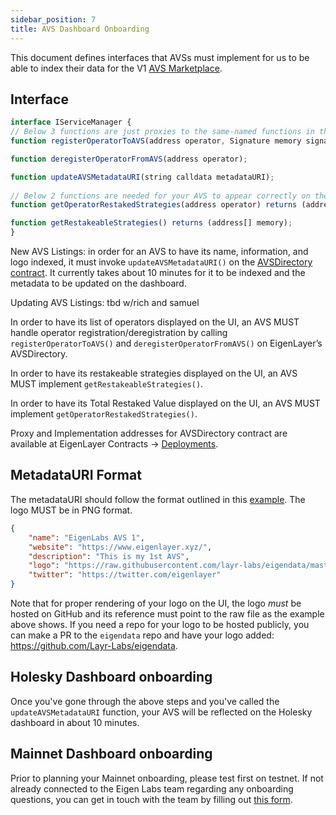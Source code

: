 ```yaml
---
sidebar_position: 7
title: AVS Dashboard Onboarding
---
```



This document defines interfaces that AVSs must implement for us to be able to index their data for the V1 [AVS Marketplace](https://app.eigenlayer.xyz/avs).

## Interface

```javascript
interface IServiceManager {
// Below 3 functions are just proxies to the same-named functions in the AVSDirectory
function registerOperatorToAVS(address operator, Signature memory signature);

function deregisterOperatorFromAVS(address operator);

function updateAVSMetadataURI(string calldata metadataURI);
	
// Below 2 functions are needed for your AVS to appear correctly on the UI
function getOperatorRestakedStrategies(address operator) returns (address[] memory)

function getRestakeableStrategies() returns (address[] memory);
}
```

New AVS Listings: in order for an AVS to have its name, information, and logo indexed, it must invoke `updateAVSMetadataURI()` on the [AVSDirectory contract](https://github.com/Layr-Labs/eigenlayer-contracts/blob/dev/src/contracts/core/AVSDirectory.sol).
It currently takes about 10 minutes for it to be indexed and the metadata to be updated on the dashboard.

Updating AVS Listings: tbd w/rich and samuel


In order to have its list of operators displayed on the UI, an AVS MUST handle operator registration/deregistration by calling `registerOperatorToAVS()` and `deregisterOperatorFromAVS()` on EigenLayer’s AVSDirectory.

In order to have its restakeable strategies displayed on the UI, an AVS MUST implement `getRestakeableStrategies()`.

In order to have its Total Restaked Value displayed on the UI, an AVS MUST implement `getOperatorRestakedStrategies()`.

Proxy and Implementation addresses for AVSDirectory contract are available at EigenLayer Contracts -> [Deployments](https://github.com/Layr-Labs/eigenlayer-contracts/?tab=readme-ov-file#deployments).

## MetadataURI Format

The metadataURI should follow the format outlined in this [example](https://holesky-operator-metadata.s3.amazonaws.com/avs_1.json). The logo MUST be in PNG format. 

```json
{
    "name": "EigenLabs AVS 1",
    "website": "https://www.eigenlayer.xyz/",
    "description": "This is my 1st AVS",
    "logo": "https://raw.githubusercontent.com/layr-labs/eigendata/master/avs/eigenlabs/logo.png",
    "twitter": "https://twitter.com/eigenlayer"
}
```

Note that for proper rendering of your logo on the UI, the logo _must_ be hosted on GitHub and its reference must point to the raw file as the example above shows. If you need a repo for your logo to be hosted publicly, you can make a PR to the `eigendata` repo and have your logo added: https://github.com/Layr-Labs/eigendata.

## Holesky Dashboard onboarding
Once you've gone through the above steps and you've called the `updateAVSMetadataURI` function, your AVS will be reflected on the Holesky dashboard in about 10 minutes.

## Mainnet Dashboard onboarding
Prior to planning your Mainnet onboarding, please test first on testnet. If not already connected to the Eigen Labs team regarding any onboarding questions, you can get in touch with the team by filling out [this form](https://forms.gle/8BJSntA3eYUnZZgs8).
